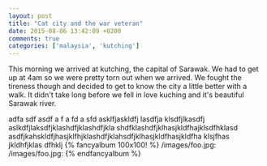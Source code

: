 ```yaml
---
layout: post
title: "Cat city and the war veteran"
date: 2015-08-06 13:42:09 +0200
comments: true
categories: ['malaysia', 'kutching']
---
```

This morning we arrived at kutching, the capital of Sarawak. We had to get up at
4am so we were pretty torn out when we arrived. We fought the tireness though
and decided to get to know the city a little better with a walk. It didn't take
long before we fell in love kuching and it's beautiful Sarawak river.
<!-- more -->
adfa
sdf
asdf
a
f
a
fd
a
sfd asklfjaskldfj lasdfja klsdfjlkasdfj aslkdfjlaksdfjklashdfjklashdfjkla shdfklashdfjklhasjkldfhajklsdfhklasd
asdfjkahskldfjhasjklfhjklashdfjklahsdfjklhasjkldfhasjkldfha klsjfhas jkldhfjklas dfhklj
{% fancyalbum 100x100! %}
/images/foo.jpg:
/images/foo.jpg:
{% endfancyalbum %}

